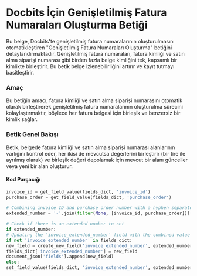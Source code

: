 # Docbits İçin Genişletilmiş Fatura Numaraları Oluşturma Betiği

Bu belge, Docbits'te genişletilmiş fatura numaralarının oluşturulmasını otomatikleştiren "Genişletilmiş Fatura Numaraları Oluşturma" betiğini detaylandırmaktadır. Genişletilmiş fatura numaraları, fatura kimliği ve satın alma siparişi numarası gibi birden fazla belge kimliğini tek, kapsamlı bir kimlikte birleştirir. Bu betik belge izlenebilirliğini artırır ve kayıt tutmayı basitleştirir.

### Amaç

Bu betiğin amacı, fatura kimliği ve satın alma siparişi numarasını otomatik olarak birleştirerek genişletilmiş fatura numaralarının oluşturulma sürecini kolaylaştırmaktır, böylece her fatura belgesi için birleşik ve benzersiz bir kimlik sağlar.

### Betik Genel Bakışı

Betik, belgede fatura kimliği ve satın alma siparişi numarası alanlarının varlığını kontrol eder, her ikisi de mevcutsa değerlerini birleştirir (bir tire ile ayrılmış olarak) ve birleşik değeri depolamak için mevcut bir alanı günceller veya yeni bir alan oluşturur.

#### Kod Parçacığı
```python
invoice_id = get_field_value(fields_dict, 'invoice_id')
purchase_order = get_field_value(fields_dict, 'purchase_order')

# Combining invoice ID and purchase order number with a hyphen separator
extended_number = '-'.join(filter(None, [invoice_id, purchase_order]))

# Check if there is an extended number to set
if extended_number:
# Updating the 'invoice_extended_number' field with the combined value
if not 'invoice_extended_number' in fields_dict:
new_field = create_new_field('invoice_extended_number', extended_number)
fields_dict['invoice_extended_number'] = new_field
document_json['fields'].append(new_field)
else:
set_field_value(fields_dict, 'invoice_extended_number', extended_number)
```

